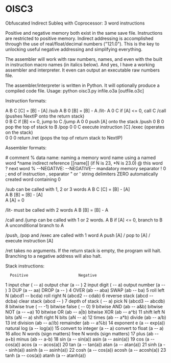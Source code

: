 # OISC3
Obfuscated Indirect Subleq with Coprocessor: 3 word instructions

Positive and negative memory both exist in the same save file.  Instructions are restricted to positive memory.  Indirect addressing is accomplished through the use of real/float/decimal numbers ("121.0").  This is the key to unlocking useful negative addressing and simplifying everything.

The assembler will work with raw numbers, names, and even with the built in instruction macro names (in italics below).  And yes, I have a working assembler and interpreter.  It even can output an executable raw numbers file.

The assembler/interpreter is written in Python.  It will optionally produce a compiled code file.
Usage: python oisc3.py infile.o3a [outfile.o3c]

Instruction formats:

  A B C    [C] = [B] - [A]                 /sub
  A B 0    [B] = [B] - A                   /lit-
  A 0 C    if [A] <= 0, call C             /call  (pushes NextIP onto the return stack)               
  0 B C    if [B] <= 0, jump to C          /jump
  A 0 0    push [A] onto the stack         /push
  0 B 0    pop the top of stack to B       /pop
  0 0 C    execute instruction [C]         /exec  (operates on the stack)               
  0 0 0    return                          /ret  (pops the top of return stack to NextIP)

Assembler formats:

 \#            comment
 %            data
 name:        naming a memory word
 name         using a named word
 \*name        indirect reference [[name]] (if N is 23, \*N is 23.0)
 @            this word
 ?            next word
 % --NEGATIVE: --NEGATIVE--     mandatory memory separator
 !            0
 ;            end of instruction
 ,            separator
 " or '       string delimiters
 ZERO         automatically created word containing 0
 
 /sub can be called with 1, 2 or 3 words
    A B C    [C] = [B] - [A]    
    A B      [B] = [B] - [A]   
    A        [A] = 0  
     
 /lit- must be called with 2 words
    A B      [B] = [B] - A
     
 /call and /jump can be called with 1 or 2 words.
    A B      if [A] <= 0, branch to B   
    A        unconditional branch to A
      
 /push, /pop and /exec are called with 1 word
    A        push [A] / pop to [A] / execute instruction [A]
      
 /ret takes no arguments.  If the return stack is empty, the program will halt.  Branching to a negative address will also halt.

Stack instructions:

      Positive                      Negative 
 1    input char ( -- a)            output char (a -- )
 2    input digit  ( -- a)          output number (a -- )
 3    DUP (a -- aa)                 DROP (a -- )
 4    OVER (ab -- aba)              SWAP (ab -- ba)
 5    roll left N (abcd1 -- bcda)   roll right N (abcd2 -- cdab)
 6    reverse stack (abcd -- dcba)  clear stack (abcd -- )
 7    depth of stack ( -- a)        pick N (abcd3 -- abcdb)
 8    bitwise true ( -- -1)         bitwise false ( -- 0)
 9    bitwise AND (ab -- a&b)       bitwise NOT (a -- ~a)
 10   bitwise OR (ab -- a|b)        bitwise XOR (ab -- a^b)
 11   shift left N bits (aN -- a)   shift right N bits (aN -- a)
 12   times (ab -- a\*b)             divide (ab -- a/b)
 13   int division (ab -- a//b)     remainder (ab -- a%b)
 14   exponent e (a -- exp(a))      natural log (a -- log(a))
 15   convert to integer (a -- a)   convert to float (a -- a)
 16   alloc N words (sign matters)  free N words (sign matters)
 17   plus (ab -- a+b)              minus (ab -- a-b)
 18   sin (a -- sin(a))             asin (a -- asin(a))
 19   cos (a -- cos(a))             acos (a -- acos(a))
 20   tan (a -- tan(a))             atan (a -- atan(a)) 
 21   sinh (a -- sinh(a))           asinh (a -- asinh(a)) 
 22   cosh (a -- cos(a))            acosh (a -- acosh(a)) 
 23   tanh (a -- cos(a))            atanh (a -- atanh(a)) 

